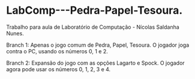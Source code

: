 # LabComp---Pedra-Papel-Tesoura.
Trabalho para aula de Laboratório de Computação - Nícolas Saldanha Nunes.

Branch 1: Apenas o jogo comum de Pedra, Papel, Tesoura. O jogador joga contra o PC, usando os números 0, 1 e 2.

Branch 2: Expansão do jogo com as opções Lagarto e Spock. O jogador agora pode usar os números 0, 1, 2, 3 e 4.
